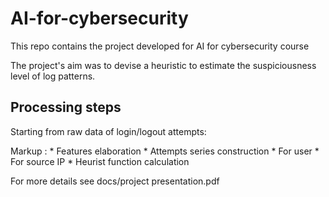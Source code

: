 # AI-for-cybersecurity
This repo contains the project developed for AI  for cybersecurity course 

The project's aim was to devise a heuristic to estimate the suspiciousness level of log patterns.

## Processing steps

Starting from raw data of login/logout attempts:

Markup :    * Features elaboration
            * Attempts series construction
                  * For user
                  * For source IP
            * Heurist function calculation

For more details see docs/project presentation.pdf
